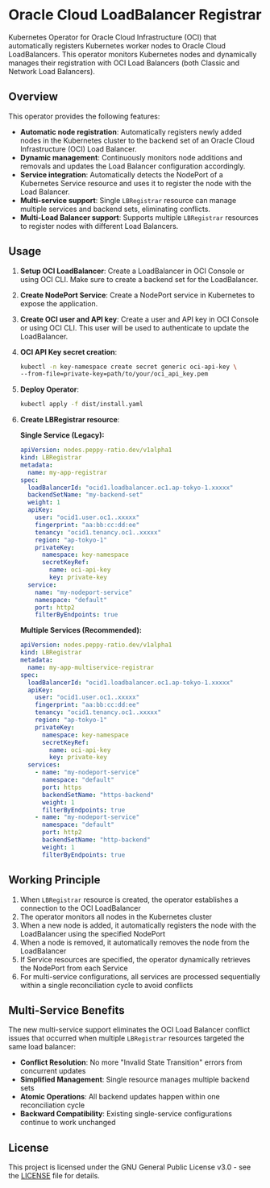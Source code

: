 # Oracle Cloud LoadBalancer Registrar

Kubernetes Operator for Oracle Cloud Infrastructure (OCI) that automatically registers Kubernetes worker nodes to Oracle Cloud LoadBalancers. This operator monitors Kubernetes nodes and dynamically manages their registration with OCI Load Balancers (both Classic and Network Load Balancers).

## Overview

This operator provides the following features:

- **Automatic node registration**: Automatically registers newly added nodes in the Kubernetes cluster to the backend set of an Oracle Cloud Infrastructure (OCI) Load Balancer.
- **Dynamic management**: Continuously monitors node additions and removals and updates the Load Balancer configuration accordingly.
- **Service integration**: Automatically detects the NodePort of a Kubernetes Service resource and uses it to register the node with the Load Balancer.
- **Multi-service support**: Single `LBRegistrar` resource can manage multiple services and backend sets, eliminating conflicts.
- **Multi-Load Balancer support**: Supports multiple `LBRegistrar` resources to register nodes with different Load Balancers.

## Usage

1. **Setup OCI LoadBalancer**:
    Create a LoadBalancer in OCI Console or using OCI CLI.
    Make sure to create a backend set for the LoadBalancer.

2. **Create NodePort Service**:
    Create a NodePort service in Kubernetes to expose the application.
    
3. **Create OCI user and API key**:
    Create a user and API key in OCI Console or using OCI CLI.
    This user will be used to authenticate to update the LoadBalancer.
    
4. **OCI API Key secret creation**:
    ```bash
    kubectl -n key-namespace create secret generic oci-api-key \
    --from-file=private-key=path/to/your/oci_api_key.pem
    ```

5. **Deploy Operator**:
   ```bash
   kubectl apply -f dist/install.yaml
   ```

6. **Create LBRegistrar resource**:

    **Single Service (Legacy):**
    ```yaml
    apiVersion: nodes.peppy-ratio.dev/v1alpha1
    kind: LBRegistrar
    metadata:
      name: my-app-registrar
    spec:
      loadBalancerId: "ocid1.loadbalancer.oc1.ap-tokyo-1.xxxxx"
      backendSetName: "my-backend-set"
      weight: 1
      apiKey:
        user: "ocid1.user.oc1..xxxxx"
        fingerprint: "aa:bb:cc:dd:ee"
        tenancy: "ocid1.tenancy.oc1..xxxxx"
        region: "ap-tokyo-1"
        privateKey:
          namespace: key-namespace
          secretKeyRef:
            name: oci-api-key
            key: private-key
      service:
        name: "my-nodeport-service"
        namespace: "default"
        port: http2
        filterByEndpoints: true
    ```

    **Multiple Services (Recommended):**
    ```yaml
    apiVersion: nodes.peppy-ratio.dev/v1alpha1
    kind: LBRegistrar
    metadata:
      name: my-app-multiservice-registrar
    spec:
      loadBalancerId: "ocid1.loadbalancer.oc1.ap-tokyo-1.xxxxx"
      apiKey:
        user: "ocid1.user.oc1..xxxxx"
        fingerprint: "aa:bb:cc:dd:ee"
        tenancy: "ocid1.tenancy.oc1..xxxxx"
        region: "ap-tokyo-1"
        privateKey:
          namespace: key-namespace
          secretKeyRef:
            name: oci-api-key
            key: private-key
      services:
        - name: "my-nodeport-service"
          namespace: "default"
          port: https
          backendSetName: "https-backend"
          weight: 1
          filterByEndpoints: true
        - name: "my-nodeport-service"
          namespace: "default"
          port: http2
          backendSetName: "http-backend"
          weight: 1
          filterByEndpoints: true
    ```

## Working Principle

1. When `LBRegistrar` resource is created, the operator establishes a connection to the OCI LoadBalancer
2. The operator monitors all nodes in the Kubernetes cluster
3. When a new node is added, it automatically registers the node with the LoadBalancer using the specified NodePort
4. When a node is removed, it automatically removes the node from the LoadBalancer
5. If Service resources are specified, the operator dynamically retrieves the NodePort from each Service
6. For multi-service configurations, all services are processed sequentially within a single reconciliation cycle to avoid conflicts

## Multi-Service Benefits

The new multi-service support eliminates the OCI Load Balancer conflict issues that occurred when multiple `LBRegistrar` resources targeted the same load balancer:

- **Conflict Resolution**: No more "Invalid State Transition" errors from concurrent updates
- **Simplified Management**: Single resource manages multiple backend sets
- **Atomic Operations**: All backend updates happen within one reconciliation cycle
- **Backward Compatibility**: Existing single-service configurations continue to work unchanged

## License

This project is licensed under the GNU General Public License v3.0 - see the [LICENSE](LICENSE) file for details.
